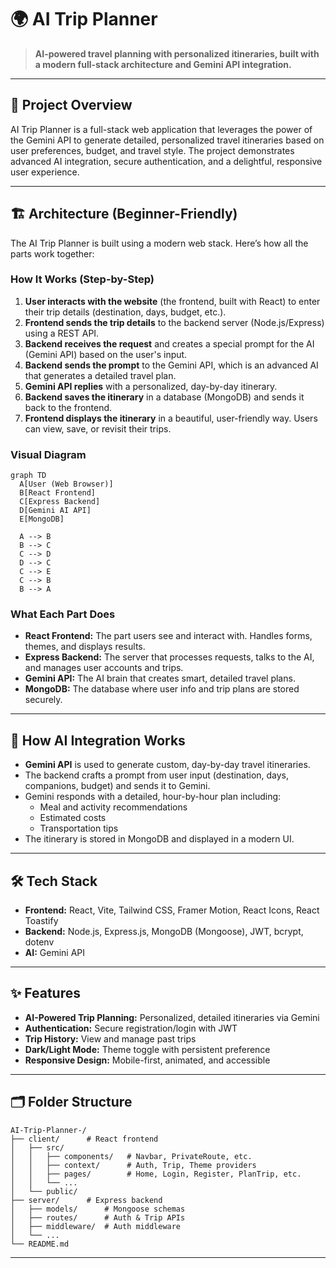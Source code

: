 # 🌍 AI Trip Planner

> **AI-powered travel planning with personalized itineraries, built with a modern full-stack architecture and Gemini API integration.**

---

## 🚀 Project Overview

AI Trip Planner is a full-stack web application that leverages the power of the Gemini API to generate detailed, personalized travel itineraries based on user preferences, budget, and travel style. The project demonstrates advanced AI integration, secure authentication, and a delightful, responsive user experience.

---

## 🏗️ Architecture (Beginner-Friendly)

The AI Trip Planner is built using a modern web stack. Here’s how all the parts work together:

### How It Works (Step-by-Step)

1. **User interacts with the website** (the frontend, built with React) to enter their trip details (destination, days, budget, etc.).
2. **Frontend sends the trip details** to the backend server (Node.js/Express) using a REST API.
3. **Backend receives the request** and creates a special prompt for the AI (Gemini API) based on the user's input.
4. **Backend sends the prompt** to the Gemini API, which is an advanced AI that generates a detailed travel plan.
5. **Gemini API replies** with a personalized, day-by-day itinerary.
6. **Backend saves the itinerary** in a database (MongoDB) and sends it back to the frontend.
7. **Frontend displays the itinerary** in a beautiful, user-friendly way. Users can view, save, or revisit their trips.

### Visual Diagram

```mermaid
graph TD
  A[User (Web Browser)]
  B[React Frontend]
  C[Express Backend]
  D[Gemini AI API]
  E[MongoDB]

  A --> B
  B --> C
  C --> D
  D --> C
  C --> E
  C --> B
  B --> A
```

### What Each Part Does

- **React Frontend:** The part users see and interact with. Handles forms, themes, and displays results.
- **Express Backend:** The server that processes requests, talks to the AI, and manages user accounts and trips.
- **Gemini API:** The AI brain that creates smart, detailed travel plans.
- **MongoDB:** The database where user info and trip plans are stored securely.

---

## 🧠 How AI Integration Works

- **Gemini API** is used to generate custom, day-by-day travel itineraries.
- The backend crafts a prompt from user input (destination, days, companions, budget) and sends it to Gemini.
- Gemini responds with a detailed, hour-by-hour plan including:
  - Meal and activity recommendations
  - Estimated costs
  - Transportation tips
- The itinerary is stored in MongoDB and displayed in a modern UI.

---

## 🛠️ Tech Stack

- **Frontend:** React, Vite, Tailwind CSS, Framer Motion, React Icons, React Toastify
- **Backend:** Node.js, Express.js, MongoDB (Mongoose), JWT, bcrypt, dotenv
- **AI:** Gemini API

---

## ✨ Features

- **AI-Powered Trip Planning:** Personalized, detailed itineraries via Gemini
- **Authentication:** Secure registration/login with JWT
- **Trip History:** View and manage past trips
- **Dark/Light Mode:** Theme toggle with persistent preference
- **Responsive Design:** Mobile-first, animated, and accessible

---

## 🗂️ Folder Structure

```
AI-Trip-Planner-/
├── client/      # React frontend
│   ├── src/
│   │   ├── components/   # Navbar, PrivateRoute, etc.
│   │   ├── context/      # Auth, Trip, Theme providers
│   │   ├── pages/        # Home, Login, Register, PlanTrip, etc.
│   │   └── ...
│   └── public/
├── server/      # Express backend
│   ├── models/      # Mongoose schemas
│   ├── routes/      # Auth & Trip APIs
│   ├── middleware/  # Auth middleware
│   └── ...
└── README.md
```

---

